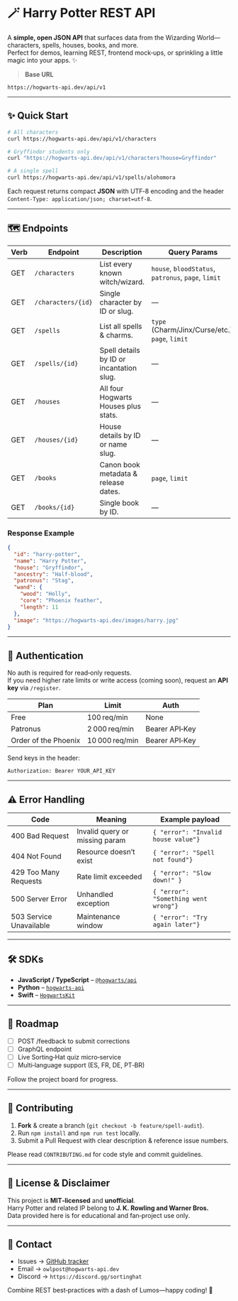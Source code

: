 # 🪄 Harry Potter REST API

A **simple, open JSON API** that surfaces data from the Wizarding World—characters, spells, houses, books, and more.  
Perfect for demos, learning REST, frontend mock‑ups, or sprinkling a little magic into your apps. ✨

> **Base URL**

```
https://hogwarts-api.dev/api/v1
```

---

## ✨ Quick Start

```bash
# All characters
curl https://hogwarts-api.dev/api/v1/characters

# Gryffindor students only
curl "https://hogwarts-api.dev/api/v1/characters?house=Gryffindor"

# A single spell
curl https://hogwarts-api.dev/api/v1/spells/alohomora
```

Each request returns compact **JSON** with UTF‑8 encoding and the header `Content-Type: application/json; charset=utf-8`.

---

## 🗺️ Endpoints

| Verb | Endpoint | Description | Query Params |
|------|----------|-------------|--------------|
| GET | `/characters` | List every known witch/wizard. | `house`, `bloodStatus`, `patronus`, `page`, `limit` |
| GET | `/characters/{id}` | Single character by ID or slug. | — |
| GET | `/spells` | List all spells & charms. | `type` (Charm/Jinx/Curse/etc.), `page`, `limit` |
| GET | `/spells/{id}` | Spell details by ID or incantation slug. | — |
| GET | `/houses` | All four Hogwarts Houses plus stats. | — |
| GET | `/houses/{id}` | House details by ID or name slug. | — |
| GET | `/books` | Canon book metadata & release dates. | `page`, `limit` |
| GET | `/books/{id}` | Single book by ID. | — |

### Response Example

```json
{
  "id": "harry-potter",
  "name": "Harry Potter",
  "house": "Gryffindor",
  "ancestry": "Half‑blood",
  "patronus": "Stag",
  "wand": {
    "wood": "Holly",
    "core": "Phoenix feather",
    "length": 11
  },
  "image": "https://hogwarts-api.dev/images/harry.jpg"
}
```

---

## 🔑 Authentication

No auth is required for read‑only requests.  
If you need higher rate limits or write access (coming soon), request an **API key** via `/register`.

| Plan | Limit | Auth |
|------|-------|------|
| Free | 100 req/min | None |
| Patronus | 2 000 req/min | Bearer API‑Key |
| Order of the Phoenix | 10 000 req/min | Bearer API‑Key |

Send keys in the header:

```
Authorization: Bearer YOUR_API_KEY
```

---

## ⚠️ Error Handling

| Code | Meaning | Example payload |
|------|---------|-----------------|
| 400 Bad Request | Invalid query or missing param | `{ "error": "Invalid house value"}`
| 404 Not Found  | Resource doesn’t exist | `{ "error": "Spell not found"}`
| 429 Too Many Requests | Rate limit exceeded | `{ "error": "Slow down!" }`
| 500 Server Error | Unhandled exception | `{ "error": "Something went wrong"}`
| 503 Service Unavailable | Maintenance window | `{ "error": "Try again later"} ` |

---

## 🛠️ SDKs

* **JavaScript / TypeScript** – [`@hogwarts/api`](https://npmjs.com/package/@hogwarts/api)  
* **Python** – [`hogwarts-api`](https://pypi.org/project/hogwarts-api)  
* **Swift** – [`HogwartsKit`](https://github.com/hogwarts/HogwartsKit)

---

## 🧩 Roadmap

- [ ] POST /feedback to submit corrections  
- [ ] GraphQL endpoint  
- [ ] Live Sorting‑Hat quiz micro‑service  
- [ ] Multi‑language support (ES, FR, DE, PT‑BR)

Follow the project board for progress.

---

## 🤝 Contributing

1. **Fork** & create a branch (`git checkout -b feature/spell-audit`).
2. Run `npm install` and `npm run test` locally.
3. Submit a Pull Request with clear description & reference issue numbers.

Please read `CONTRIBUTING.md` for code style and commit guidelines.

---

## 📜 License & Disclaimer

This project is **MIT‑licensed** and **unofficial**.  
Harry Potter and related IP belong to **J. K. Rowling and Warner Bros.**  
Data provided here is for educational and fan‑project use only.

---

## 📧 Contact

* Issues → [GitHub tracker](https://github.com/hogwarts-api/issues)
* Email → `owlpost@hogwarts-api.dev`
* Discord → `https://discord.gg/sortinghat`

Combine REST best‑practices with a dash of Lumos—happy coding! 🌟
